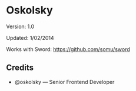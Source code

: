 # Oskolsky

Version: 1.0

Updated: 1/02/2014

Works with Sword: https://github.com/somu/sword

## Credits

* @oskolsky — Senior Frontend Developer